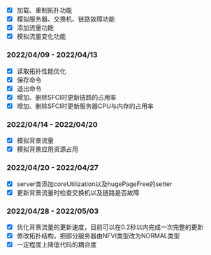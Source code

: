 - [x] 加载、重制拓扑功能
- [x] 模拟服务器、交换机、链路故障功能
- [x] 添加流量功能
- [x] 模拟流量变化功能

### 2022/04/09 - 2022/04/13

- [x] 读取拓扑性能优化
- [x] 保存命令
- [x] 退出命令
- [x] 增加、删除SFCI时更新链路的占用率
- [x] 增加、删除SFCI时更新服务器CPU与内存的占用率

### 2022/04/14 - 2022/04/20
- [x] 模拟背景流量
- [x] 模拟背景应用资源占用

### 2022/04/20 - 2022/04/27
- [x] server类添加coreUtilization以及hugePageFree的setter
- [x] 更新背景流量时检查交换机以及链路是否故障

### 2022/04/28 - 2022/05/03
- [x] 优化背景流量的更新速度，目前可以在0.2秒以内完成一次完整的更新
- [x] 修改拓扑结构，把部分服务器由NFVI类型改为NORMAL类型
- [x] 一定程度上降低代码的耦合度
